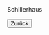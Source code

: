 <link rel="stylesheet" href="/Buchstadt-Leipzig/css/style.css">
<style>
.bgimg-1 {
  background-image: url("https://upload.wikimedia.org/wikipedia/commons/4/49/Schillerhaus_Menckestrasse_Leipzig_2009.jpg");
}
.bgimg-2 {
  background-image: url("https://upload.wikimedia.org/wikipedia/commons/e/ec/Reclam-Regalwand_%28Marquardt%29.JPG");
}
.bgimg-3 {
  background-image: url("https://upload.wikimedia.org/wikipedia/commons/4/49/Schillerhaus_Menckestrasse_Leipzig_2009.jpg");
}
</style>


<div class="bgimg-1">
  <div class="caption">
  <span class="border">Schillerhaus</span>
  </div>
</div>

<div class="separator"></div>

<div class="bgimg-2"></div>

<!-- div style="position:relative;">
  <div class="separator"></div>
</div -->
  <div class="separator"></div>

<div class="bgimg-3"></div>

<button type="button" onclick="history.back();">Zurück</button>


